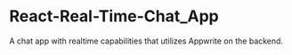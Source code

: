 # React-Real-Time-Chat_App
A chat app with realtime capabilities that utilizes Appwrite on the backend.
